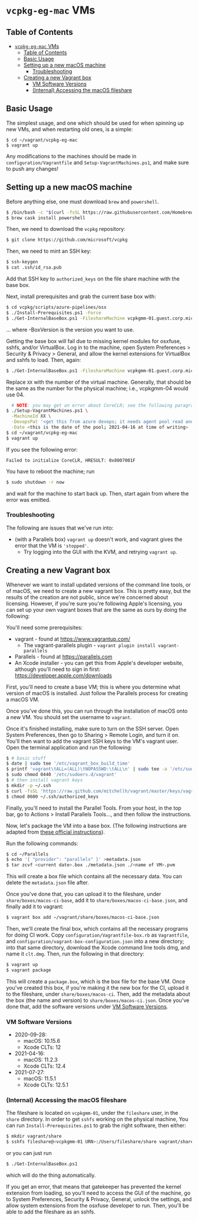 # `vcpkg-eg-mac` VMs

## Table of Contents

- [`vcpkg-eg-mac` VMs](#vcpkg-eg-mac-vms)
  - [Table of Contents](#table-of-contents)
  - [Basic Usage](#basic-usage)
  - [Setting up a new macOS machine](#setting-up-a-new-macos-machine)
    - [Troubleshooting](#troubleshooting)
  - [Creating a new Vagrant box](#creating-a-new-vagrant-box)
    - [VM Software Versions](#vm-software-versions)
    - [(Internal) Accessing the macOS fileshare](#internal-accessing-the-macos-fileshare)

## Basic Usage

The simplest usage, and one which should be used for when spinning up
new VMs, and when restarting old ones, is a simple:

```
$ cd ~/vagrant/vcpkg-eg-mac
$ vagrant up
```

Any modifications to the machines should be made in `configuration/Vagrantfile`
and `Setup-VagrantMachines.ps1`, and make sure to push any changes!

## Setting up a new macOS machine

Before anything else, one must download `brew` and `powershell`.

```sh
$ /bin/bash -c "$(curl -fsSL https://raw.githubusercontent.com/Homebrew/install/master/install.sh)"
$ brew cask install powershell
```

Then, we need to download the `vcpkg` repository:

```sh
$ git clone https://github.com/microsoft/vcpkg
```

Then, we need to mint an SSH key:

```sh
$ ssh-keygen
$ cat .ssh/id_rsa.pub
```

Add that SSH key to `authorized_keys` on the file share machine with the base box.

Next, install prerequisites and grab the current base box with:
```sh
$ cd vcpkg/scripts/azure-pipelines/osx
$ ./Install-Prerequisites.ps1 -Force
$ ./Get-InternalBaseBox.ps1 -FileshareMachine vcpkgmm-01.guest.corp.microsoft.com -BoxVersion 2020-09-28
```

... where -BoxVersion is the version you want to use.

Getting the base box will fail due to missing kernel modules for osxfuse, sshfs, and/or VirtualBox.
Log in to the machine, open System Preferences > Security & Privacy > General, and allow the kernel
extensions for VirtualBox and sshfs to load. Then, again:

```sh
$ ./Get-InternalBaseBox.ps1 -FileshareMachine vcpkgmm-01.guest.corp.microsoft.com -BoxVersion 2020-09-28
```

Replace `XX` with the number of
the virtual machine. Generally, that should be the same as the number
for the physical machine; i.e., vcpkgmm-04 would use 04.

```sh
  # NOTE: you may get an error about CoreCLR; see the following paragraph if you do
$ ./Setup-VagrantMachines.ps1 \
  -MachineId XX \
  -DevopsPat '<get this from azure devops; it needs agent pool read and manage access>' \
  -Date <this is the date of the pool; 2021-04-16 at time of writing>
$ cd ~/vagrant/vcpkg-eg-mac
$ vagrant up
```

If you see the following error:

```
Failed to initialize CoreCLR, HRESULT: 0x8007001F
```

You have to reboot the machine; run

```sh
$ sudo shutdown -r now
```

and wait for the machine to start back up. Then, start again from where the error was emitted.

### Troubleshooting

The following are issues that we've run into:

- (with a Parallels box) `vagrant up` doesn't work, and vagrant gives the error that the VM is `'stopped'`.
  - Try logging into the GUI with the KVM, and retrying `vagrant up`.

## Creating a new Vagrant box

Whenever we want to install updated versions of the command line tools,
or of macOS, we need to create a new vagrant box.
This is pretty easy, but the results of the creation are not public,
since we're concerned about licensing.
However, if you're sure you're following Apple's licensing,
you can set up your own vagrant boxes that are the same as ours by doing the following:

You'll need some prerequisites:

- vagrant - found at <https://www.vagrantup.com/>
  - The vagrant-parallels plugin - `vagrant plugin install vagrant-parallels`
- Parallels - found at <https://parallels.com>
- An Xcode installer - you can get this from Apple's developer website,
  although you'll need to sign in first: <https://developer.apple.com/downloads>

First, you'll need to create a base VM;
this is where you determine what version of macOS is installed.
Just follow the Parallels process for creating a macOS VM.

Once you've done this, you can run through the installation of macOS onto a new VM.
You should set the username to `vagrant`.

Once it's finished installing, make sure to turn on the SSH server.
Open System Preferences, then go to Sharing > Remote Login,
and turn it on.
You'll then want to add the vagrant SSH keys to the VM's vagrant user.
Open the terminal application and run the following:

```sh
$ # basic stuff
$ date | sudo tee '/etc/vagrant_box_build_time'
$ printf 'vagrant\tALL=(ALL)\tNOPASSWD:\tALL\n' | sudo tee -a '/etc/sudoers.d/vagrant'
$ sudo chmod 0440 '/etc/sudoers.d/vagrant'
$ # then install vagrant keys
$ mkdir -p ~/.ssh
$ curl -fsSL 'https://raw.github.com/mitchellh/vagrant/master/keys/vagrant.pub' >~/.ssh/authorized_keys
$ chmod 0600 ~/.ssh/authorized_keys
```

Finally, you'll need to install the Parallel Tools.
From your host, in the top bar,
go to Actions > Install Parallels Tools...,
and then follow the instructions.

Now, let's package the VM into a base box.
(The following instructions are adapted from
[these official instructions][base-box-instructions]).

Run the following commands:

```sh
$ cd ~/Parallels
$ echo '{ "provider": "parallels" }' >metadata.json
$ tar zcvf <current date>.box ./metadata.json ./<name of VM>.pvm
```

This will create a box file which contains all the necessary data.
You can delete the `metadata.json` file after.

Once you've done that, you can upload it to the fileshare,
under `share/boxes/macos-ci-base`, add it to `share/boxes/macos-ci-base.json`,
and finally add it to vagrant:

```sh
$ vagrant box add ~/vagrant/share/boxes/macos-ci-base.json
```

Then, we'll create the final box,
which contains all the necessary programs for doing CI work.
Copy `configuration/Vagrantfile-box.rb` as `Vagrantfile`, and
`configuration/vagrant-box-configuration.json`
into a new directory; into that same directory,
download the Xcode command line tools dmg, and name it `clt.dmg`.
Then, run the following in that directory:

```sh
$ vagrant up
$ vagrant package
```

This will create a `package.box`, which is the box file for the base VM.
Once you've created this box, if you're making it the new box for the CI,
upload it to the fileshare, under `share/boxes/macos-ci`.
Then, add the metadata about the box (the name and version) to
`share/boxes/macos-ci.json`.
Once you've done that, add the software versions under [VM Software Versions](#vm-software-versions).

[base-box-instructions]: https://parallels.github.io/vagrant-parallels/docs/boxes/base.html

### VM Software Versions

* 2020-09-28:
  * macOS: 10.15.6
  * Xcode CLTs: 12
* 2021-04-16:
  * macOS: 11.2.3
  * Xcode CLTs: 12.4
* 2021-07-27:
  * macOS: 11.5.1
  * Xcode CLTs: 12.5.1

### (Internal) Accessing the macOS fileshare

The fileshare is located on `vcpkgmm-01`, under the `fileshare` user, in the `share` directory.
In order to get `sshfs` working on the physical machine,
You can run `Install-Prerequisites.ps1` to grab the right software, then either:

```sh
$ mkdir vagrant/share
$ sshfs fileshare@<vcpkgmm-01 URN>:/Users/fileshare/share vagrant/share
```

or you can just run

```sh
$ ./Get-InternalBaseBox.ps1
```

which will do the thing automatically.

If you get an error, that means that gatekeeper has prevented the kernel extension from loading,
so you'll need to access the GUI of the machine, go to System Preferences,
Security & Privacy, General, unlock the settings,
and allow system extensions from the osxfuse developer to run.
Then, you'll be able to add the fileshare as an sshfs.
